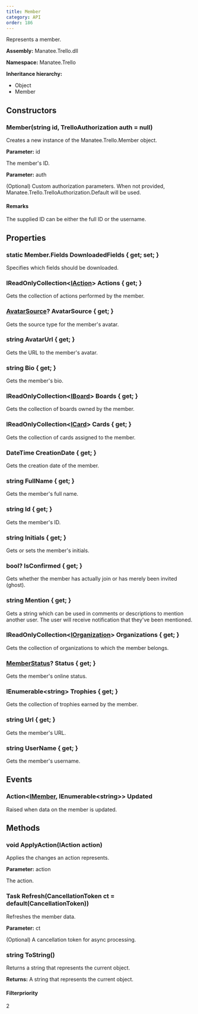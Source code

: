 ```yaml
---
title: Member
category: API
order: 186
---
```


Represents a member.

**Assembly:** Manatee.Trello.dll

**Namespace:** Manatee.Trello

**Inheritance hierarchy:**

- Object
- Member

## Constructors

### Member(string id, TrelloAuthorization auth = null)

Creates a new instance of the Manatee.Trello.Member object.

**Parameter:** id

The member&#39;s ID.

**Parameter:** auth

(Optional) Custom authorization parameters. When not provided, Manatee.Trello.TrelloAuthorization.Default will be used.

#### Remarks

The supplied ID can be either the full ID or the username.

## Properties

### static Member.Fields DownloadedFields { get; set; }

Specifies which fields should be downloaded.

### IReadOnlyCollection&lt;[IAction](../IAction#iaction)&gt; Actions { get; }

Gets the collection of actions performed by the member.

### [AvatarSource](../AvatarSource#avatarsource)? AvatarSource { get; }

Gets the source type for the member&#39;s avatar.

### string AvatarUrl { get; }

Gets the URL to the member&#39;s avatar.

### string Bio { get; }

Gets the member&#39;s bio.

### IReadOnlyCollection&lt;[IBoard](../IBoard#iboard)&gt; Boards { get; }

Gets the collection of boards owned by the member.

### IReadOnlyCollection&lt;[ICard](../ICard#icard)&gt; Cards { get; }

Gets the collection of cards assigned to the member.

### DateTime CreationDate { get; }

Gets the creation date of the member.

### string FullName { get; }

Gets the member&#39;s full name.

### string Id { get; }

Gets the member&#39;s ID.

### string Initials { get; }

Gets or sets the member&#39;s initials.

### bool? IsConfirmed { get; }

Gets whether the member has actually join or has merely been invited (ghost).

### string Mention { get; }

Gets a string which can be used in comments or descriptions to mention another user. The user will receive notification that they&#39;ve been mentioned.

### IReadOnlyCollection&lt;[IOrganization](../IOrganization#iorganization)&gt; Organizations { get; }

Gets the collection of organizations to which the member belongs.

### [MemberStatus](../MemberStatus#memberstatus)? Status { get; }

Gets the member&#39;s online status.

### IEnumerable&lt;string&gt; Trophies { get; }

Gets the collection of trophies earned by the member.

### string Url { get; }

Gets the member&#39;s URL.

### string UserName { get; }

Gets the member&#39;s username.

## Events

### Action&lt;[IMember](../IMember#imember), IEnumerable&lt;string&gt;&gt; Updated

Raised when data on the member is updated.

## Methods

### void ApplyAction(IAction action)

Applies the changes an action represents.

**Parameter:** action

The action.

### Task Refresh(CancellationToken ct = default(CancellationToken))

Refreshes the member data.

**Parameter:** ct

(Optional) A cancellation token for async processing.

### string ToString()

Returns a string that represents the current object.

**Returns:** A string that represents the current object.

#### Filterpriority

2

